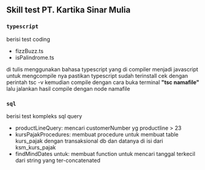 ## Skill test PT. Kartika Sinar Mulia

### `typescript` 
berisi test coding

- fizzBuzz.ts
- isPalindrome.ts

di tulis menggunakan bahasa typescript yang di compiler menjadi javascript
untuk mengcompile nya pastikan typescript sudah terinstall cek dengan perintah tsc -v
kemudian compile dengan cara buka terminal **"tsc namafile"** lalu jalankan hasil compile dengan node namafile

### `sql`
berisi test kompleks sql query

- productLineQuery: mencari customerNumber yg productline > 23
- kursPajakProcedures: membuat procedure untuk membuat table kurs_pajak dengan transaksional db dan datanya di isi dari ksm_kurs_pajak
- findMindDates untuk: membuat function untuk mencari tanggal terkecil dari string yang ter-concatenated 




